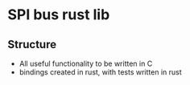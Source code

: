 # SPI bus rust lib



## Structure

- All useful functionality to be written in C
- bindings created in rust, with tests written in rust